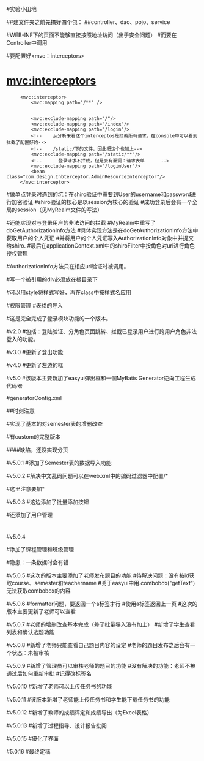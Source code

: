 #实验小田地


##建文件夹之前先搞好四个包：
##controller、dao、pojo、service

#WEB-INF下的页面不能够直接按照地址访问（出于安全问题）
#而要在Controller中调用

#要配置好<mvc：interceptors>

#    <mvc:interceptors>
         <mvc:interceptor>
             <mvc:mapping path="/**" />
             
             
             <mvc:exclude-mapping path="/"/>
             <mvc:exclude-mapping path="/index"/>
             <mvc:exclude-mapping path="/login"/>
             <!--    从分析来看这个interceptos是拦截所有请求，在console中可以看到拦截了配置好的-->
             <!--    /static/下的文件，因此把这个也加上-->
             <mvc:exclude-mapping path="/static/**"/>
             <!--      登录请求不拦截，但是会有漏洞：请求表单      -->
             <mvc:exclude-mapping path="/loginUser"/>
             <bean class="com.design.Inbterceptor.AdminResourceInterceptor"/>
         </mvc:interceptor>
         
#做单点登录时遇到的坑：在shiro验证中需要到User的username和password进行加密验证
#shiro验证的核心是以session为核心的验证
#成功登录后会有一个全局的session（见MyRealm文件的写法）

#还能实现对与登录用户的非法访问的拦截
#MyRealm中重写了doGetAuthorizationInfo方法
#具体实现方法是在doGetAuthorizationInfo方法中获取用户的个人凭证
#并将用户的个人凭证写入AuthorizationInfo对象中并提交给shiro.
#最后在applicationContext.xml中的shiroFilter中按角色对url进行角色授权管理

#AuthorizationInfo方法只在相应url验证时被调用。

#写一个被引用的div必须放在根目录下

#可以用style将样式写好，再在class中按样式名应用


         
         
         
         
 #权限管理
 #表格的导入
 
 
 
 
 #这是完全完成了登录模块功能的一个版本。
 
 #v2.0
 #包括：登陆验证、分角色页面跳转、拦截已登录用户进行跨用户角色非法登入的功能。
 
 #v3.0
 #更新了登出功能

#v4.0
#更新了左边的框

#v5.0
#該版本主要新加了easyui彈出框和一個MyBatis Generator逆向工程生成代码器

#generatorConfig.xml

##时刻注意

#实现了基本的对semester表的增删改查

#有custom的完整版本


####缺陷，还没实现分页

#v5.0.1
#添加了Semester表的数据导入功能

#v5.0.2
#解决中文乱码问题可以在web.xml中的编码过滤器中配置<url-pattern>/*</url-pattern>

#这里注意要加*

#v5.0.3
#这边添加了批量添加按钮


#还添加了用户管理
#

#v5.0.4

#添加了课程管理和班级管理

#隐患：一条数据时会有错

#v5.0.5
#这次的版本主要添加了老师发布题目的功能
#待解决问题：没有按id获取course、semester和teachername
#关于easyui中用.combobox("getText")无法获取combobox的内容

#v5.0.6
#formatter问题，要返回一个a标签才行
#使用a标签返回上一页
#这次的版本主要更新了老师可以查看

#v5.0.7
#老师的增删改查基本完成（差了批量导入没有加上）
#新增了学生查看列表和确认选题功能

#v5.0.8
#新增了老师只能查看自己题目内容的设定
#老师的题目发布之后会有一个状态：未被审核

#v5.0.9
#新增了管理员可以审核老师的题目的功能
#没有解决的功能：老师不被通过后如何重新审批
#记得改标签名

#v5.0.10
#新增了老师可以上传任务书的功能

#v5.0.11
#该版本新增了老师能上传任务书和学生能下载任务书的功能

#v5.0.12
#新增了教师的成绩评定和成绩导出（为Excel表格）

#v5.0.13
#新增了过程指导、设计报告批阅

#v5.0.15
#優化了界面

#5.0.16
#最终定稿